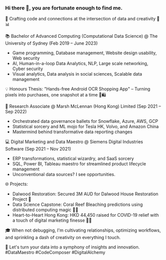 ### Hi there 👋, you are fortunate enough to find me.

<!--
**shashwatgupta2000/shashwatgupta2000** is a ✨ _special_ ✨ repository because its `README.md` (this file) appears on your GitHub profile.

Here are some ideas to get you started:

- 🔭 I’m currently working on ...
- 🌱 I’m currently learning ...
- 👯 I’m looking to collaborate on ...
- 🤔 I’m looking for help with ...
- 💬 Ask me about ...
- 📫 How to reach me: ...
- 😄 Pronouns: ...
- ⚡ Fun fact: ...
-->

🚀 Crafting code and connections at the intersection of data and creativity 🤖📊

📚 Bachelor of Advanced Computing (Computational Data Science) @ The University of Sydney (Feb 2019 – June 2023)
- Game programming, Database management, Website design usability, Web security
- AI, Human-in-a-loop Data Analytics, NLP, Large scale networking, Cyber security
- Visual analytics, Data analysis in social sciences, Scalable data management

💡 Honours Thesis: "Hands-free Android OCR Shopping App" – Turning pixels into purchases, one snapshot at a time 📸🛍️

💼 Research Associate @ Marsh McLennan (Hong Kong) Limited (Sep 2021 – Sep 2022)
- Orchestrated data governance ballets for Snowflake, Azure, AWS, GCP
- Statistical sorcery and ML mojo for Tesla HK, Volvo, and Amazon China
- Mastermind behind transformative data reporting changes

💻 Digital Marketing and Data Maestro @ Siemens Digital Industries Software (Sep 2021 – Nov 2021)
- ERP transformations, statistical wizardry, and SaaS sorcery
- SQL, Power BI, Tableau maestro for streamlined product lifecycle management
- Unconventional data sources? I see opportunities.

🌐 Projects:
- Dalwood Restoration: Secured 3M AUD for Dalwood House Restoration Project 🏰
- Data Science Capstone: Coral Reef Bleaching predictions using distributed computing magic 🌊✨
- Heart-to-Heart Hong Kong: HKD 44,450 raised for COVID-19 relief with a touch of digital marketing finesse 🤝💙

🎓 When not debugging, I'm cultivating relationships, optimizing workflows, and sprinkling a dash of creativity on everything I touch.

💬 Let's turn your data into a symphony of insights and innovation. #DataMaestro #CodeComposer #DigitalAlchemy
